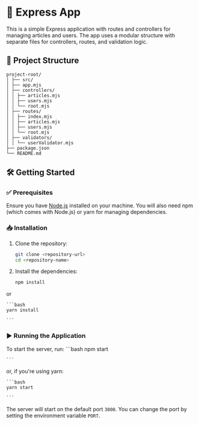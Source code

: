 # 🚀 Express App

This is a simple Express application with routes and controllers for managing articles and users. The app uses a modular structure with separate files for controllers, routes, and validation logic.

## 📁 Project Structure

    project-root/
    │ ├── src/
    │ ├── app.mjs
    │ ├── controllers/
    │ │ ├── articles.mjs
    │ │ ├── users.mjs
    │ │ └── root.mjs
    │ ├── routes/
    │ │ ├── index.mjs
    │ │ ├── articles.mjs
    │ │ ├── users.mjs
    │ │ └── root.mjs
    │ ├── validators/
    │ │ └── userValidator.mjs
    ├── package.json
    └── README.md

## 🛠️ Getting Started

### ✅ Prerequisites

Ensure you have [Node.js](https://nodejs.org/) installed on your machine. You will also need npm (which comes with Node.js) or yarn for managing dependencies.

### 📥 Installation

1. Clone the repository:

   ```bash
   git clone <repository-url>
   cd <repository-name>

   ```

2. Install the dependencies:

    ```bash
    npm install

    ```

or

    ```bash
    yarn install

    ```



### ▶️ Running the Application
To start the server, run:
    ```bash
    npm start

    ```

or, if you're using yarn:

    ```bash
    yarn start
    
    ```

The server will start on the default port `3000`. You can change the port by setting the environment variable `PORT`.
